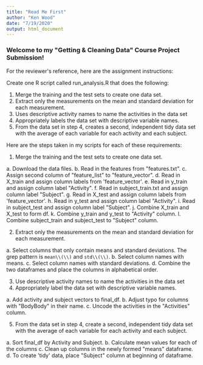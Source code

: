 ```yaml
---
title: "Read Me First"
author: "Ken Wood"
date: "7/19/2020"
output: html_document
---
```


### Welcome to my "Getting & Cleaning Data" Course Project Submission!

For the reviewer's reference, here are the assignment instructions:

Create one R script called run_analysis.R that does the following:

1. Merge the training and the test sets to create one data set.
2. Extract only the measurements on the mean and standard deviation for each measurement.
3. Uses descriptive activity names to name the activities in the data set
4. Appropriately labels the data set with descriptive variable names.
5. From the data set in step 4, creates a second, independent tidy data set with the 
average of each variable for each activity and each subject.

Here are the steps taken in my scripts for each of these requirements:

1. Merge the training and the test sets to create one data set.

a.    Download the data files.
b.    Read in the features from "features.txt".
c.    Assign second column of "feature_list" to "feature_vector".
d.    Read in X_train and assign column labels from 'feature_vector'.
e.    Read in y_train and assign column label "Activity".
f.    Read in subject_train.txt and assign column label "Subject".
g.    Read in X_test and assign column labels from 'feature_vector'.
h.    Read in y_test and assign column label "Activity".
i.    Read in subject_test and assign column label "Subject".
j.    Combine X_train and X_test to form df.
k.    Combine y_train and y_test to "Activity" column.
l.    Combine subject_train and subject_test to "Subject" column.

2. Extract only the measurements on the mean and standard deviation for each measurement.

a. Select columns that only contain means and standard deviations. The grep pattern is `mean\\(\\)` and `std\\(\\)`.
b. Select column names with means.
c. Select column names with standard deviations.
d. Combine the two dataframes and place the columns in alphabetical order.

3. Use descriptive activity names to name the activities in the data set
4. Appropriately label the data set with descriptive variable names. 

a. Add activity and subject vectors to final_df.
b. Adjust typo for columns with "BodyBody" in their name.
c. Uncode the activities in the "Activities" column.

5. From the data set in step 4, create a second, independent tidy data set with the 
average of each variable for each activity and each subject.

a. Sort final_df by Activity and Subject.
b. Calculate mean values for each of the columns
c. Clean up columns in the newly formed "means" dataframe.
d. To create 'tidy' data, place "Subject" column at beginning of dataframe.

```
